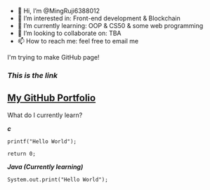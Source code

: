- 👋 Hi, I’m @MingRuji6388012
- 👀 I’m interested in: Front-end development & Blockchain 
- 🌱 I’m currently learning: OOP & CS50 & some web programming
- 💞️ I’m looking to collaborate on: TBA
- 📫 How to reach me: feel free to email me

<!---
MingRuji6388012/MingRuji6388012 is a ✨ special ✨ repository because its `README.md` (this file) appears on your GitHub profile.
You can click the Preview link to take a look at your changes.
--->
I'm trying to make GitHub page! 

### ___This is the link___ ###
[My GitHub Portfolio](https://mingruji6388012.github.io/markdown-portfolio/)
---------------------------------

What do I currently learn?

***c***

    printf("Hello World");
    
    return 0;
    


 ***Java (Currently learning)***
  
    System.out.print("Hello World");
          

